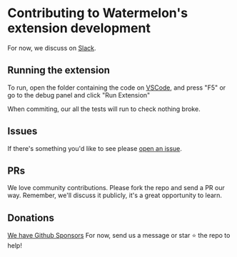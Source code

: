 # Contributing to Watermelon's extension development

For now, we discuss on [Slack](https://join.slack.com/t/watermelonusers/shared_invite/zt-18vhxghk6-7YSg30oWqQSZqdOzlkR~Rw). 

## Running the extension
To run, open the folder containing the code on [VSCode](https://code.visualstudio.com/download), and press "F5" or go to the debug panel and click "Run Extension"

When commiting, our all the tests will run to check nothing broke.

## Issues

If there's something you'd like to see please [open an issue](https://github.com/watermelontools/wm-extension/issues/new).

## PRs

We love community contributions. Please fork the repo and send a PR our way. 
Remember, we'll discuss it publicly, it's a great opportunity to learn.

## Donations
[We have Github Sponsors](https://github.com/sponsors/watermelontools)
For now, send us a message or star :star: the repo to help!
